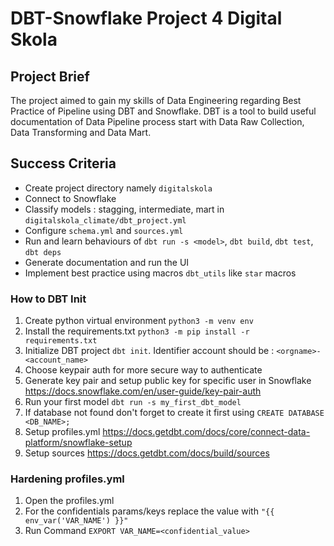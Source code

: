 # DBT-Snowflake Project 4 Digital Skola

## Project Brief

The project aimed to gain my skills of Data Engineering regarding Best Practice of Pipeline using DBT and Snowflake. DBT is a tool to build useful documentation of Data Pipeline process start with Data Raw Collection, Data Transforming and Data Mart. 

## Success Criteria
- Create project directory namely `digitalskola`
- Connect to Snowflake
- Classify models : stagging, intermediate, mart in `digitalskola_climate/dbt_project.yml`
- Configure `schema.yml` and `sources.yml`
- Run and learn behaviours of `dbt run -s <model>`, `dbt build`, `dbt test`, `dbt deps`
- Generate documentation and run the UI
- Implement best practice using macros `dbt_utils` like `star` macros




### How to DBT Init
1. Create python virtual environment `python3 -m venv env`
2. Install the requirements.txt `python3 -m pip install -r requirements.txt`
3. Initialize DBT project `dbt init`. Identifier account should be : `<orgname>-<account_name>`
4. Choose keypair auth for more secure way to authenticate
5. Generate key pair and setup public key for specific user in Snowflake https://docs.snowflake.com/en/user-guide/key-pair-auth
6. Run your first model `dbt run -s my_first_dbt_model`
7. If database not found don't forget to create it first using `CREATE DATABASE <DB_NAME>;`
8. Setup profiles.yml https://docs.getdbt.com/docs/core/connect-data-platform/snowflake-setup
9. Setup sources https://docs.getdbt.com/docs/build/sources

### Hardening profiles.yml
1. Open the profiles.yml
2. For the confidentials params/keys replace the value with `"{{ env_var('VAR_NAME') }}"`
3. Run Command `EXPORT VAR_NAME=<confidential_value>`

